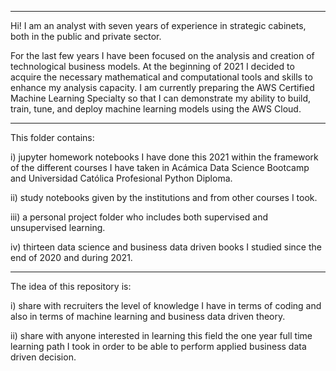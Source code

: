 ***

Hi! I am an analyst with seven years of experience in strategic cabinets, both in the public and private sector. 

For the last few years I have been focused on the analysis and creation of technological business models. At the beginning of 2021 I decided to acquire the necessary mathematical and computational tools and skills to enhance my analysis capacity. I am currently preparing the AWS Certified Machine Learning Specialty so that I can demonstrate my ability to build, train, tune, and deploy machine learning models using the AWS Cloud. 

***

This folder contains:
 
i) jupyter homework notebooks I have done this 2021 within the framework of the different courses I have taken in Acámica Data Science Bootcamp and Universidad Católica Profesional Python Diploma. 

ii) study notebooks given by the institutions and from other courses I took.

iii) a personal project folder who includes both supervised and unsupervised learning.

iv) thirteen data science and business data driven books I studied since the end of 2020 and during 2021.

***

The idea of this repository is:

i) share with recruiters the level of knowledge I have in terms of coding and also in terms of machine learning and business data driven theory.

ii) share with anyone interested in learning this field the one year full time learning path I took in order to be able to perform applied business data driven decision.
